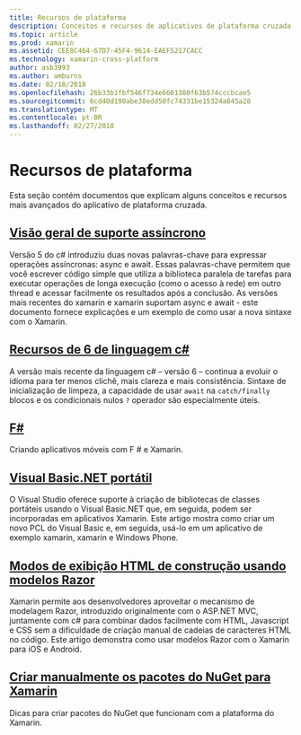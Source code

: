 ```yaml
---
title: Recursos de plataforma
description: Conceitos e recursos de aplicativos de plataforma cruzada.
ms.topic: article
ms.prod: xamarin
ms.assetid: CEE8C464-67D7-45F4-9614-EAEF5217CACC
ms.technology: xamarin-cross-platform
author: asb3993
ms.author: amburns
ms.date: 02/18/2018
ms.openlocfilehash: 26b33b1fbf546f734e6661380f63b574cccbcae5
ms.sourcegitcommit: 6cd40d190abe38edd50fc74331be15324a845a28
ms.translationtype: MT
ms.contentlocale: pt-BR
ms.lasthandoff: 02/27/2018
---
```

# <a name="platform-features"></a>Recursos de plataforma

Esta seção contém documentos que explicam alguns conceitos e recursos mais avançados do aplicativo de plataforma cruzada.

##  <a name="async-support-overviewcross-platformplatformasyncmd"></a>[Visão geral de suporte assíncrono](~/cross-platform/platform/async.md)

Versão 5 do c# introduziu duas novas palavras-chave para expressar operações assíncronas: async e await. Essas palavras-chave permitem que você escrever código simple que utiliza a biblioteca paralela de tarefas para executar operações de longa execução (como o acesso à rede) em outro thread e acessar facilmente os resultados após a conclusão. As versões mais recentes do xamarin e xamarin suportam async e await - este documento fornece explicações e um exemplo de como usar a nova sintaxe com o Xamarin.

## <a name="c-6-language-featurescross-platformplatformcsharp-sixmd"></a>[Recursos de 6 de linguagem c#](~/cross-platform/platform/csharp-six.md)

A versão mais recente da linguagem c# – versão 6 – continua a evoluir o idioma para ter menos clichê, mais clareza e mais consistência. Sintaxe de inicialização de limpeza, a capacidade de usar `await` na `catch/finally` blocos e os condicionais nulos `?` operador são especialmente úteis.

## <a name="ffsharpindexmd"></a>[F#](fsharp/index.md)

Criando aplicativos móveis com F # e Xamarin.

##  <a name="portable-visual-basicnetcross-platformplatformvisual-basicindexmd"></a>[Visual Basic.NET portátil](~/cross-platform/platform/visual-basic/index.md)

O Visual Studio oferece suporte à criação de bibliotecas de classes portáteis usando o Visual Basic.NET que, em seguida, podem ser incorporadas em aplicativos Xamarin. Este artigo mostra como criar um novo PCL do Visual Basic e, em seguida, usá-lo em um aplicativo de exemplo xamarin, xamarin e Windows Phone.

##  <a name="building-html-views-using-razor-templatescross-platformplatformrazor-html-templatesindexmd"></a>[Modos de exibição HTML de construção usando modelos Razor](~/cross-platform/platform/razor-html-templates/index.md)

Xamarin permite aos desenvolvedores aproveitar o mecanismo de modelagem Razor, introduzido originalmente com o ASP.NET MVC, juntamente com c# para combinar dados facilmente com HTML, Javascript e CSS sem a dificuldade de criação manual de cadeias de caracteres HTML no código.
Este artigo demonstra como usar modelos Razor com o Xamarin para iOS e Android.

##  <a name="manually-creating-nuget-packages-for-xamarincross-platformapp-fundamentalsnuget-manualmd"></a>[Criar manualmente os pacotes do NuGet para Xamarin](~/cross-platform/app-fundamentals/nuget-manual.md)

Dicas para criar pacotes do NuGet que funcionam com a plataforma do Xamarin.
